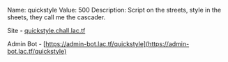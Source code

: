 Name: quickstyle
Value: 500
Description: Script on the streets, style in the sheets, they call me the cascader.

Site - [quickstyle.chall.lac.tf](https://quickstyle.chall.lac.tf)

Admin Bot - [https://admin-bot.lac.tf/quickstyle](https://admin-bot.lac.tf/quickstyle)
